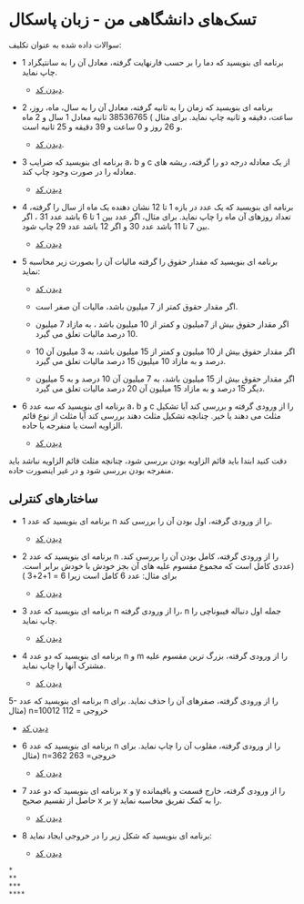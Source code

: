 # تسک‌های دانشگاهی من - زبان پاسکال

سوالات داده شده به عنوان تکلیف:

- 1 برنامه ای بنویسید که دما را بر حسب فارنهایت گرفته، معادل آن را به سانتیگراد چاپ نماید.

  - [دیدن کد](./if-statements/calculate-centigerade.pas).

- 2 برنامه ای بنویسید که زمان را به ثانیه گرفته، معادل آن را به سال، ماه، روز، ساعت، دقیقه و ثانیه چاپ نماید. برای مثال ) 38536765 ثانیه معادل 1 سال و 2 ماه و 26 روز و 0 ساعت و 39 دقیقه و 25 ثانیه است.

  - [دیدن کد](./if-statements/calculate-seconds.pas).

- 3 برنامه ای بنویسید که ضرایب a، b و c از یک معادله درجه دو را گرفته، ریشه های معادله را در صورت وجود چاپ کند.

  - [دیدن کد](./if-statements/calculate-darage2-roots.pas)

- 4 برنامه ای بنویسید که یک عدد در بازه 1 تا 12 نشان دهنده یک ماه از سال را گرفته، تعداد روزهای آن ماه را چاپ نماید. برای مثال، اگر عدد بین 1 تا 6 باشد عدد 31 ، اگر بین 7 تا 11 باشد عدد 30 و اگر 12 باشد عدد 29 چاپ شود.

  - [دیدن کد](./if-statements/calculate-days-in-month.pas)

- 5 برنامه ای بنویسید که مقدار حقوق را گرفته مالیات آن را بصورت زیر محاسبه نماید:

  - [دیدن کد](./if-statements/calculate-tax-on-salary.pas)

  - اگر مقدار حقوق کمتر از 7 میلیون باشد، مالیات آن صفر است.

  - اگر مقدار حقوق بیش از 7میلیون و کمتر از 10 میلیون باشد ، به مازاد 7 میلیون 10 درصد مالیات تعلق می گیرد.

  - اگر مقدار حقوق بیش از 10 میلیون و کمتر از 15 میلیون باشد، به 3 میلیون آن 10 درصد و به مازاد 10 میلیون 15 درصد مالیات تعلق می گیرد.

  - اگر مقدار حقوق بیش از 15 میلیون باشد، به 7 میلیون آن 10 درصد و به 5 میلیون دیگر 15 درصد و به مازاد 15 میلیون آن 20 درصد مالیات تعلق می گیرد.

- 6 برنامه ای بنویسید که سه عدد a، b و c را از ورودی گرفته و بررسی کند آیا تشکیل مثلث می دهند یا خیر. چنانچه تشکیل مثلث دهند بررسی کند آیا مثلث از نوع قائم الزاویه است یا منفرجه یا حاده.
  - [دیدن کد](./if-statements/calculate-triangle-type.pas)

دقت کنید ابتدا باید قائم الزاویه بودن بررسی شود، چنانچه مثلث قائم الزاویه نباشد باید منفرجه بودن بررسی شود و در غیر اینصورت حاده.

## ساختارهای کنترلی

- 1 برنامه ای بنویسید که عدد n را از ورودی گرفته، اول بودن آن را بررسی کند.

  - [دیدن کد](./controlling-structure/check-prime-number.pas)

- 2 برنامه ای بنویسید که عدد n را از ورودی گرفته، کامل بودن آن را بررسی کند. (عددی کامل است که مجموع مقسوم علیه های آن بجز خودش با خودش برابر است. برای مثال: عدد 6 کامل است زیرا 6 = 1+2+3 )

  - [دیدن کد](./controlling-structure/check-perfect-number.pas)

- 3 برنامه ای بنویسید که عدد n را از ورودی گرفته، n جمله اول دنباله فیبوناچی را چاپ نماید.

  - [دیدن کد](./controlling-structure/fibonacci.pas)

- 4 برنامه ای بنویسید که دو عدد n و m را از ورودی گرفته، بزرگ ترین مقسوم علیه مشترک آنها را چاپ نماید.
  - [دیدن کد](./controlling-structure/GCD.pas)

5- برنامه ای بنویسید که عدد n را از ورودی گرفته، صفرهای آن را حذف نماید. برای مثال) n=10012 خروجی = 112

- [دیدن کد](./controlling-structure/remove-zero.pas)

- 6 برنامه ای بنویسید که عدد n را از ورودی گرفته، مقلوب آن را چاپ نماید. برای مثال) n=362 خروجی= 263

  - [دیدن کد](./controlling-structure/reverse-number.pas)

- 7 برنامه ای بنویسید که دو عدد x و y را از ورودی گرفته، خارج قسمت و باقیمانده حاصل از تقسیم صحیح x بر y را به کمک تفریق محاسبه نماید.

  - [دیدن کد](./controlling-structure/devision.pas)

- 8 برنامه ای بنویسید که شکل زیر را در خروجی ایجاد نماید:
  - [دیدن کد](./controlling-structure/stars-print.pas)

```
*
**
***
****
```

